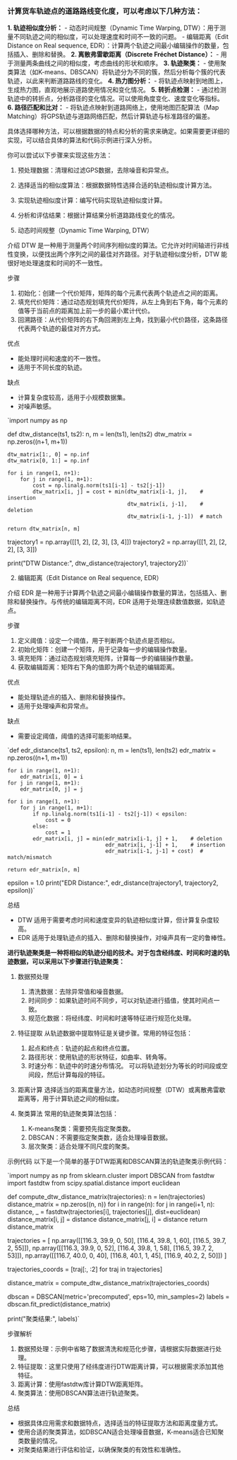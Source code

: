 ### 计算货车轨迹点的道路路线变化度，可以考虑以下几种方法：

**1. 轨迹相似度分析：**
	- 动态时间规整（Dynamic Time Warping, DTW）：用于测量不同轨迹之间的相似度，可以处理速度和时间不一致的问题。
	- 编辑距离（Edit Distance on Real sequence, EDR）：计算两个轨迹之间最小编辑操作的数量，包括插入、删除和替换。
**2. 离散弗雷歇距离（Discrete Fréchet Distance）：**
	- 用于测量两条曲线之间的相似度，考虑曲线的形状和顺序。
**3. 轨迹聚类：**
	- 使用聚类算法（如K-means、DBSCAN）将轨迹分为不同的簇，然后分析每个簇的代表轨迹，以此来判断道路路线的变化。
**4. 热力图分析：**
	- 将轨迹点映射到地图上，生成热力图，直观地展示道路使用情况和变化情况。
**5. 转折点检测：**
	- 通过检测轨迹中的转折点，分析路径的变化情况。可以使用角度变化、速度变化等指标。
**6. 路径匹配和比对：**
	- 将轨迹点映射到道路网络上，使用地图匹配算法（Map Matching）将GPS轨迹与道路网络匹配，然后计算轨迹与标准路径的偏差。

具体选择哪种方法，可以根据数据的特点和分析的需求来确定。如果需要更详细的实现，可以结合具体的算法和代码示例进行深入分析。


你可以尝试以下步骤来实现这些方法：

1. 预处理数据：清理和过滤GPS数据，去除噪音和异常点。
2. 选择适当的相似度算法：根据数据特性选择合适的轨迹相似度计算方法。
3. 实现轨迹相似度计算：编写代码实现轨迹相似度计算。
4. 分析和评估结果：根据计算结果分析道路路线变化的情况。

1. 动态时间规整（Dynamic Time Warping, DTW）

介绍
DTW 是一种用于测量两个时间序列相似度的算法。它允许对时间轴进行非线性变换，以便找出两个序列之间的最佳对齐路径。对于轨迹相似度分析，DTW 能很好地处理速度和时间的不一致性。

步骤
1. 初始化：创建一个代价矩阵，矩阵的每个元素代表两个轨迹点之间的距离。
2. 填充代价矩阵：通过动态规划填充代价矩阵，从左上角到右下角，每个元素的值等于当前点的距离加上前一步的最小累计代价。
3. 回溯路径：从代价矩阵的右下角回溯到左上角，找到最小代价路径，这条路径代表两个轨迹的最佳对齐方式。

优点
- 能处理时间和速度的不一致性。
- 适用于不同长度的轨迹。

缺点
- 计算复杂度较高，适用于小规模数据集。
- 对噪声敏感。


`import numpy as np

def dtw_distance(ts1, ts2):
    n, m = len(ts1), len(ts2)
    dtw_matrix = np.zeros((n+1, m+1))
    
    dtw_matrix[1:, 0] = np.inf
    dtw_matrix[0, 1:] = np.inf
    
    for i in range(1, n+1):
        for j in range(1, m+1):
            cost = np.linalg.norm(ts1[i-1] - ts2[j-1])
            dtw_matrix[i, j] = cost + min(dtw_matrix[i-1, j],    # insertion
                                          dtw_matrix[i, j-1],    # deletion
                                          dtw_matrix[i-1, j-1])  # match

    return dtw_matrix[n, m]

trajectory1 = np.array([[1, 2], [2, 3], [3, 4]])
trajectory2 = np.array([[1, 2], [2, 2], [3, 3]])

print("DTW Distance:", dtw_distance(trajectory1, trajectory2))`


2. 编辑距离（Edit Distance on Real sequence, EDR）

介绍
EDR 是一种用于计算两个轨迹之间最小编辑操作数量的算法，包括插入、删除和替换操作。与传统的编辑距离不同，EDR 适用于处理连续数值数据，如轨迹点。

步骤
1. 定义阈值：设定一个阈值，用于判断两个轨迹点是否相似。
2. 初始化矩阵：创建一个矩阵，用于记录每一步的编辑操作数量。
3. 填充矩阵：通过动态规划填充矩阵，计算每一步的编辑操作数量。
4. 获取编辑距离：矩阵右下角的值即为两个轨迹的编辑距离。

优点
- 能处理轨迹点的插入、删除和替换操作。
- 适用于处理噪声和异常点。

缺点
- 需要设定阈值，阈值的选择可能影响结果。

`def edr_distance(ts1, ts2, epsilon):
    n, m = len(ts1), len(ts2)
    edr_matrix = np.zeros((n+1, m+1))
    
    for i in range(1, n+1):
        edr_matrix[i, 0] = i
    for j in range(1, m+1):
        edr_matrix[0, j] = j
    
    for i in range(1, n+1):
        for j in range(1, m+1):
            if np.linalg.norm(ts1[i-1] - ts2[j-1]) < epsilon:
                cost = 0
            else:
                cost = 1
            edr_matrix[i, j] = min(edr_matrix[i-1, j] + 1,    # deletion
                                   edr_matrix[i, j-1] + 1,    # insertion
                                   edr_matrix[i-1, j-1] + cost)  # match/mismatch

    return edr_matrix[n, m]

epsilon = 1.0
print("EDR Distance:", edr_distance(trajectory1, trajectory2, epsilon))`

总结
- DTW 适用于需要考虑时间和速度变异的轨迹相似度计算，但计算复杂度较高。
- EDR 适用于处理轨迹点的插入、删除和替换操作，对噪声具有一定的鲁棒性。



**进行轨迹聚类是一种将相似的轨迹分组的技术。对于包含经纬度、时间和时速的轨迹数据，可以采用以下步骤进行轨迹聚类：**

1. 数据预处理
    1. 清洗数据：去除异常值和噪音数据。
    2. 时间同步：如果轨迹时间不同步，可以对轨迹进行插值，使其时间点一致。
    3. 规范化数据：将经纬度、时间和时速等特征进行规范化处理。

2. 特征提取
    从轨迹数据中提取特征是关键步骤。常用的特征包括：
    1. 起点和终点：轨迹的起点和终点位置。
    2. 路径形状：使用轨迹的形状特征，如曲率、转角等。
    3. 时速分布：轨迹中的时速分布情况。
    可以将轨迹划分为等长的时间段或空间段，然后计算每段的特征。

3. 距离计算
    选择适当的距离度量方法，如动态时间规整（DTW）或离散弗雷歇距离等，用于计算轨迹之间的相似度。

4. 聚类算法
    常用的轨迹聚类算法包括：
    1. K-means聚类：需要预先指定聚类数。
    2. DBSCAN：不需要指定聚类数，适合处理噪音数据。
    3. 层次聚类：适合处理不同尺度的聚类。

示例代码
以下是一个简单的基于DTW距离和DBSCAN算法的轨迹聚类示例代码：

`import numpy as np
from sklearn.cluster import DBSCAN
from fastdtw import fastdtw
from scipy.spatial.distance import euclidean

def compute_dtw_distance_matrix(trajectories):
    n = len(trajectories)
    distance_matrix = np.zeros((n, n))
    for i in range(n):
        for j in range(i+1, n):
            distance, _ = fastdtw(trajectories[i], trajectories[j], dist=euclidean)
            distance_matrix[i, j] = distance
            distance_matrix[j, i] = distance
    return distance_matrix

trajectories = [
    np.array([[116.3, 39.9, 0, 50], [116.4, 39.8, 1, 60], [116.5, 39.7, 2, 55]]),
    np.array([[116.3, 39.9, 0, 52], [116.4, 39.8, 1, 58], [116.5, 39.7, 2, 53]]),
    np.array([[116.7, 40.0, 0, 40], [116.8, 40.1, 1, 45], [116.9, 40.2, 2, 50]])
]

trajectories_coords = [traj[:, :2] for traj in trajectories]

distance_matrix = compute_dtw_distance_matrix(trajectories_coords)

dbscan = DBSCAN(metric='precomputed', eps=10, min_samples=2)
labels = dbscan.fit_predict(distance_matrix)

print("聚类结果:", labels)`

步骤解析
1. 数据预处理：示例中省略了数据清洗和规范化步骤，请根据实际数据进行处理。
2. 特征提取：这里只使用了经纬度进行DTW距离计算，可以根据需求添加其他特征。
3. 距离计算：使用fastdtw库计算DTW距离矩阵。
4. 聚类算法：使用DBSCAN算法进行轨迹聚类。

总结
- 根据具体应用需求和数据特点，选择适当的特征提取方法和距离度量方式。
- 使用合适的聚类算法，如DBSCAN适合处理噪音数据，K-means适合已知聚类数量的情况。
- 对聚类结果进行评估和验证，以确保聚类的有效性和准确性。

